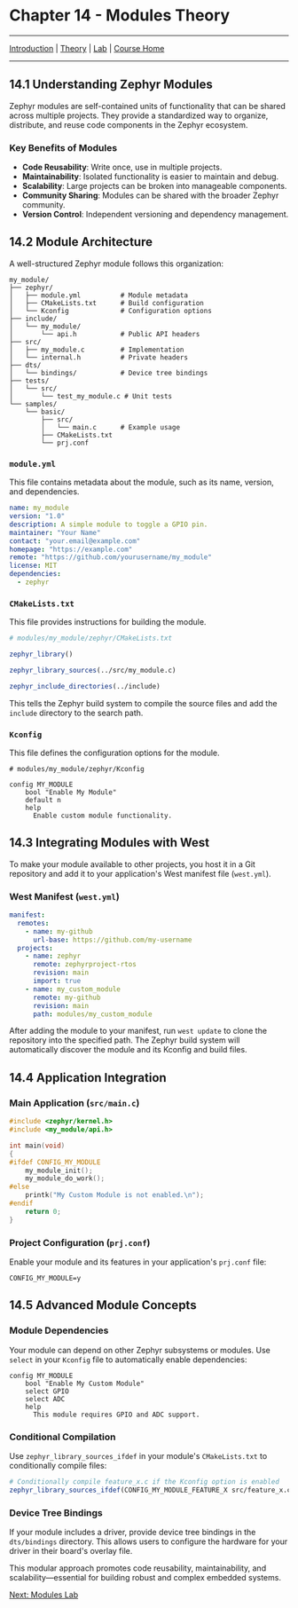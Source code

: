 # Chapter 14 - Modules Theory

---
[Introduction](./README.md) | [Theory](./theory.md) | [Lab](./lab.md) | [Course Home](../index.md)

---

## 14.1 Understanding Zephyr Modules

Zephyr modules are self-contained units of functionality that can be shared across multiple projects. They provide a standardized way to organize, distribute, and reuse code components in the Zephyr ecosystem.

### Key Benefits of Modules

*   **Code Reusability**: Write once, use in multiple projects.
*   **Maintainability**: Isolated functionality is easier to maintain and debug.
*   **Scalability**: Large projects can be broken into manageable components.
*   **Community Sharing**: Modules can be shared with the broader Zephyr community.
*   **Version Control**: Independent versioning and dependency management.

## 14.2 Module Architecture

A well-structured Zephyr module follows this organization:

```text
my_module/
├── zephyr/
│   ├── module.yml          # Module metadata
│   ├── CMakeLists.txt      # Build configuration
│   └── Kconfig             # Configuration options
├── include/
│   └── my_module/
│       └── api.h           # Public API headers
├── src/
│   ├── my_module.c         # Implementation
│   └── internal.h          # Private headers
├── dts/
│   └── bindings/           # Device tree bindings
├── tests/
│   └── src/
│       └── test_my_module.c # Unit tests
└── samples/
    └── basic/
        ├── src/
        │   └── main.c      # Example usage
        ├── CMakeLists.txt
        └── prj.conf
```

### `module.yml`

This file contains metadata about the module, such as its name, version, and dependencies.

```yaml
name: my_module
version: "1.0"
description: A simple module to toggle a GPIO pin.
maintainer: "Your Name"
contact: "your.email@example.com"
homepage: "https://example.com"
remote: "https://github.com/yourusername/my_module"
license: MIT
dependencies:
  - zephyr
```

### `CMakeLists.txt`

This file provides instructions for building the module.

```cmake
# modules/my_module/zephyr/CMakeLists.txt

zephyr_library()

zephyr_library_sources(../src/my_module.c)

zephyr_include_directories(../include)
```

This tells the Zephyr build system to compile the source files and add the `include` directory to the search path.

### `Kconfig`

This file defines the configuration options for the module.

```kconfig
# modules/my_module/zephyr/Kconfig

config MY_MODULE
    bool "Enable My Module"
    default n
    help
      Enable custom module functionality.
```

## 14.3 Integrating Modules with West

To make your module available to other projects, you host it in a Git repository and add it to your application's West manifest file (`west.yml`).

### West Manifest (`west.yml`)

```yaml
manifest:
  remotes:
    - name: my-github
      url-base: https://github.com/my-username
  projects:
    - name: zephyr
      remote: zephyrproject-rtos
      revision: main
      import: true
    - name: my_custom_module
      remote: my-github
      revision: main
      path: modules/my_custom_module
```

After adding the module to your manifest, run `west update` to clone the repository into the specified path. The Zephyr build system will automatically discover the module and its Kconfig and build files.

## 14.4 Application Integration

### Main Application (`src/main.c`)

```c
#include <zephyr/kernel.h>
#include <my_module/api.h>

int main(void)
{
#ifdef CONFIG_MY_MODULE
    my_module_init();
    my_module_do_work();
#else
    printk("My Custom Module is not enabled.\n");
#endif
    return 0;
}
```

### Project Configuration (`prj.conf`)

Enable your module and its features in your application's `prj.conf` file:

```kconfig
CONFIG_MY_MODULE=y
```

## 14.5 Advanced Module Concepts

### Module Dependencies

Your module can depend on other Zephyr subsystems or modules. Use `select` in your `Kconfig` file to automatically enable dependencies:

```kconfig
config MY_MODULE
    bool "Enable My Custom Module"
    select GPIO
    select ADC
    help
      This module requires GPIO and ADC support.
```

### Conditional Compilation

Use `zephyr_library_sources_ifdef` in your module's `CMakeLists.txt` to conditionally compile files:

```cmake
# Conditionally compile feature_x.c if the Kconfig option is enabled
zephyr_library_sources_ifdef(CONFIG_MY_MODULE_FEATURE_X src/feature_x.c)
```

### Device Tree Bindings

If your module includes a driver, provide device tree bindings in the `dts/bindings` directory. This allows users to configure the hardware for your driver in their board's overlay file.

This modular approach promotes code reusability, maintainability, and scalability—essential for building robust and complex embedded systems.

[Next: Modules Lab](./lab.md)
